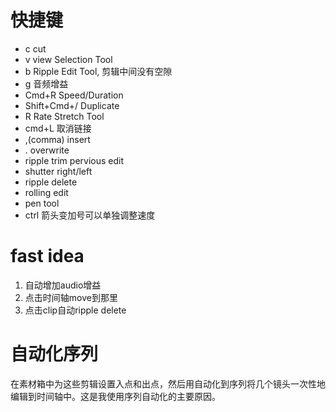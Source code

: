
# 快捷键

- c cut
- v view Selection Tool
- b  Ripple Edit Tool, 剪辑中间没有空隙
- g 音频增益
- Cmd+R Speed/Duration
- Shift+Cmd+/ Duplicate
- R Rate Stretch Tool
- cmd+L 取消链接
- 	,(comma) insert
- . overwrite
- ripple trim pervious edit
- shutter right/left 
- ripple delete
- rolling edit
- pen tool 
- ctrl 箭头变加号可以单独调整速度

# fast idea

1. 自动增加audio增益
2. 点击时间轴move到那里
3. 点击clip自动ripple delete

# 自动化序列

在素材箱中为这些剪辑设置入点和出点，然后用自动化到序列将几个镜头一次性地编辑到时间轴中。这是我使用序列自动化的主要原因。